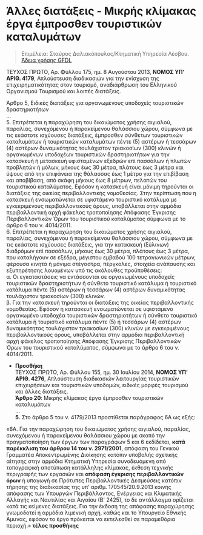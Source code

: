 # Άλλες διατάξεις - Μικρής κλίμακας έργα έμπροσθεν τουριστικών καταλυμάτων

>Επιμέλεια: Σταύρος Δαλιακόπουλος/Κτηματική Υπηρεσία Λέσβου. [Άδεια χρήσης GFDL](http://www.gnu.org/licenses/fdl.html)

ΤΕΥΧΟΣ ΠΡΩΤΟ, Αρ. Φύλλου 175, ημ. 8 Αυγούστου 2013, **ΝΟΜΟΣ ΥΠ’ ΑΡΙΘ. 4179**, Απλούστευση διαδικασιών για την ενίσχυση της επιχειρηματικότητας στον τουρισμό, αναδιάρθρωση του Ελληνικού Οργανισμού Τουρισμού και λοιπές διατάξεις.

Άρθρο 5, Ειδικές διατάξεις για οργανωμένους υποδοχείς τουριστικών δραστηριοτήτων  
...  
5\. Επιτρέπεται η παραχώρηση του δικαιώματος χρήσης αιγιαλού, παραλίας, συνεχόμενου ή παρακείμενου θαλάσσιου χώρου, σύμφωνα με τις εκάστοτε ισχύουσες διατάξεις, έμπροσθεν σύνθετων τουριστικών καταλυμάτων ή τουριστικών καταλυμάτων πέντε (5) αστέρων ή τεσσάρων (4) αστέρων δυναμικότητας τουλάχιστον τριακοσίων (300) κλινών ή οργανωμένων υποδοχέων τουριστικών δραστηριοτήτων για την κατασκευή ή μετασκευή υφισταμένων εξεδρών επί πασσάλων ή πλωτών προβλητών ή μόλων, μήκους έως 30 μέτρα, πλάτους έως 3 μέτρα και ύψους από την επιφάνεια της θάλασσας έως 1 μέτρο για την επιβίβαση και αποβίβαση, από σκάφη μήκους έως 8 μέτρων, πελατών του τουριστικού καταλύματος. Εφόσον η κατασκευή είναι μόνιμη τηρούνται οι διατάξεις της οικείας περιβαλλοντικής νομοθεσίας. Στην περίπτωση που η κατασκευή ενσωματώνεται σε υφιστάμενο τουριστικό κατάλυμα με εγκεκριμένους περιβαλλοντικούς όρους, υποβάλλεται στην αρμόδια περιβαλλοντική αρχή φάκελος τροποποίησης Απόφασης Έγκρισης Περιβαλλοντικών Όρων του τουριστικού καταλύματος σύμφωνα με το άρθρο 6 του ν. 4014/2011.  
6\. Επιτρέπεται η παραχώρηση του δικαιώματος χρήσης αιγιαλού, παραλίας, συνεχόμενου ή παρακείμενου θαλάσσιου χώρου, σύμφωνα με τις εκάστοτε ισχύουσες διατάξεις, για την κατασκευή (ξύλινων) διαδρόμων επί πασσάλων, μήκους έως 30 μέτρα, πλάτους έως 3 μέτρα, που καταλήγουν σε εξέδρα, μέγιστου εμβαδού 100 τετραγωνικών μέτρων, φέρουσα κινητά ή μόνιμα στέγαστρα, πέργκολες, στοιχεία ανάπαυσης και εξυπηρέτησης λουομένων υπό τις ακόλουθες προϋποθέσεις:  
α. Οι εγκαταστάσεις να εντάσσονται σε οργανωμένους υποδοχείς τουριστικών δραστηριοτήτων ή σύνθετο τουριστικό κατάλυμα ή τουριστικό κατάλυμα πέντε (5) αστέρων ή τεσσάρων (4) αστέρων δυναμικότητας τουλάχιστον τριακοσίων (300) κλινών.  
β. Για την κατασκευή τηρούνται οι διατάξεις της οικείας περιβαλλοντικής νομοθεσίας. Εφόσον η κατασκευή ενσωματώνεται σε υφιστάμενο οργανωμένο υποδοχέα τουριστικών δραστηριοτήτων ή σύνθετο τουριστικό κατάλυμα ή τουριστικό κατάλυμα πέντε (5) ή τεσσάρων (4) αστέρων δυναμικότητας τουλάχιστον τριακοσίων (300) κλινών με εγκεκριμένους περιβαλλοντικούς όρους, υποβάλλεται στην αρμόδια περιβαλλοντική αρχή φάκελος τροποποίησης Απόφασης Έγκρισης Περιβαλλοντικών Όρων του τουριστικού καταλύματος, σύμφωνα με το άρθρο 6 του ν. 4014/2011.  

- **Προσθήκη**  
ΤΕΥΧΟΣ ΠΡΩΤΟ, Αρ. Φύλλου 155, ημ. 30 Ιουλίου 2014, **ΝΟΜΟΣ ΥΠ’ ΑΡΙΘ. 4276**, Απλούστευση διαδικασιών λειτουργίας τουριστικών επιχειρήσεων και τουριστικών υποδομών, ειδικές μορφές τουρισμού και άλλες διατάξεις.  
**Άρθρο 20**: Μικρής κλίμακας έργα έμπροσθεν τουριστικών καταλυμάτων  
...  
**5\.** Στο άρθρο 5 του ν. 4179/2013 προστίθεται παράγραφος 6Α ως εξής:  

«6Α\. Για την παραχώρηση του δικαιώματος χρήσης αιγιαλού, παραλίας, συνεχόμενου ή παρακείμενου θαλάσσιου χώρου με σκοπό την πραγματοποίηση των έργων των παραγράφων 5 και 6 εκδίδεται, **κατά παρέκκλιση του άρθρου 14 του ν. 2971/2001**, απόφαση του Γενικού Γραμματέα Αποκεντρωμένης Διοίκησης κατόπιν υποβολής σχετικής αίτησης στην αρμόδια Κτηματική Υπηρεσία συνοδευόμενη από τοπογραφική αποτύπωση κατάλληλης κλίμακας, έκθεση τεχνικής περιγραφής των εργασιών και **απόφαση έγκρισης περιβαλλοντικών όρων** ή υπαγωγή σε Πρότυπες Περιβαλλοντικές Δεσμεύσεις κατόπιν τήρησης της διαδικασίας της υπ’ αριθμ. 170545/20.9.2013 κοινής απόφασης των Υπουργών Περιβάλλοντος, Ενέργειας και Κλιματικής Αλλαγής και Ναυτιλίας και Αιγαίου (Β' 2425), το δε αντάλλαγμα ορίζεται κατά τις κείμενες διατάξεις. Για την έκδοση της απόφασης παραχώρησης γνωμοδοτεί η αρμόδια λιμενική αρχή, καθώς και το Υπουργείο Εθνικής Άμυνας, εφόσον το έργο πρόκειται να εκτελεσθεί σε παραμεθόρια περιοχή.» **τέλος προσθήκης**



